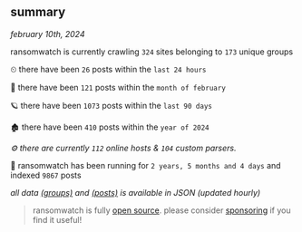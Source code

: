
## summary
_february 10th, 2024_

ransomwatch is currently crawling `324` sites belonging to `173` unique groups

⏲ there have been `26` posts within the `last 24 hours`

🦈 there have been `121` posts within the `month of february`

🪐 there have been `1073` posts within the `last 90 days`

🏚 there have been `410` posts within the `year of 2024`

_⚙️ there are currently `112` online hosts & `104` custom parsers._

🦕 ransomwatch has been running for `2 years, 5 months and 4 days` and indexed `9867` posts

_all data  [(groups)](http://ransomwhat.telemetry.ltd/groups) and [(posts)](http://ransomwhat.telemetry.ltd/posts) is available in JSON (updated hourly)_

> ransomwatch is fully [open source](https://github.com/joshhighet/ransomwatch#ransomwatch--). please consider [sponsoring](https://github.com/sponsors/joshhighet) if you find it useful!
